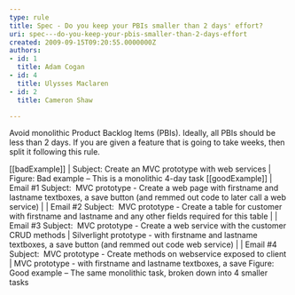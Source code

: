 ```yaml
---
type: rule
title: Spec - Do you keep your PBIs smaller than 2 days' effort?
uri: spec---do-you-keep-your-pbis-smaller-than-2-days-effort
created: 2009-09-15T09:20:55.0000000Z
authors:
- id: 1
  title: Adam Cogan
- id: 4
  title: Ulysses Maclaren
- id: 2
  title: Cameron Shaw

---
```


Avoid monolithic Product Backlog Items (PBIs). Ideally, all PBIs should be less than 2 days. If you are given a feature that is going to take weeks, then split it following this rule. 
 
[[badExample]]
|  Subject: Create an MVC prototype with web services 
|  
Figure: Bad example – This is a monolithic 4-day task
[[goodExample]]
|  Email #1 Subject:  MVC prototype - Create a web page with firstname and lastname textboxes, a save button (and remmed out code to later call a web service)
| 
| Email #2 Subject:  MVC prototype - Create a table for customer with firstname and lastname and any other fields required for this table
| 
| Email #3 Subject:  MVC prototype - Create a web service with the customer CRUD methods
| Silverlight prototype - with firstname and lastname textboxes, a save button (and remmed out code web service) 
| 
| Email #4 Subject:  MVC prototype - Create methods on webservice exposed to client
| MVC prototype - with firstname and lastname textboxes, a save 
Figure: Good example – The same monolithic task, broken down into 4 smaller tasks
